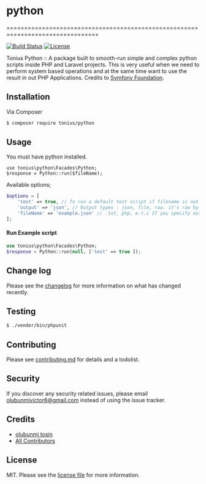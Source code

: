 # python
================================================================================

[![Build Status](https://travis-ci.org/olubunmi708/views.svg?branch=master)](https://travis-ci.org/olubunmi708/views)
[![License](https://poser.pugx.org/kesty/view/license)](https://packagist.org/packages/kesty/view)

Tonius Python :: A package built to smooth-run simple and complex python scripts inside PHP and Laravel projects. 
This is very useful when we need to perform system based operations and at the same time want to use the result in out PHP Applications. Credits to [Symfony Foundation](https://symfony.com/).

## Installation


Via Composer

``` bash
$ composer require tonius/python
```

## Usage

You must have python installed.


```
use tonius\python\Facades\Python;
$response = Python::run($fileName);
```
Available options;
````php
$options = [
    'test' => true, // To run a default test script if filename is not passes
    'output' => 'json', // Output types : json, file, raw. it's raw by default
    'fileName' => 'example.json' // .txt, php, e.t.c If you specify output to be file, you must pass the name of file to dump the output
];
````

#### Run Example script
```php
use tonius\python\Facades\Python;
$response = Python::run(null, ['test' => true ]);
```
## Change log

Please see the [changelog](changelog.md) for more information on what has changed recently.

## Testing

``` bash
$ ./vendor/bin/phpunit
```

## Contributing

Please see [contributing.md](contributing.md) for details and a todolist.

## Security

If you discover any security related issues, please email olubunmivictor6@gmail.com instead of using the issue tracker.

## Credits

- [olubunmi tosin][link-author]
- [All Contributors][link-contributors]

## License

MIT. Please see the [license file](license.md) for more information.

[ico-version]: https://img.shields.io/packagist/v/tonius/python.svg?style=flat-square
[ico-downloads]: https://img.shields.io/packagist/dt/tonius/python.svg?style=flat-square
[ico-travis]: https://img.shields.io/travis/tonius/python/master.svg?style=flat-square
[ico-styleci]: https://styleci.io/repos/12345678/shield

[link-packagist]: https://packagist.org/packages/tonius/python
[link-downloads]: https://packagist.org/packages/tonius/python
[link-travis]: https://travis-ci.org/tonius/python
[link-styleci]: https://github.styleci.io/repos/266439652
[link-author]: https://github.com/olubunmitosin
[link-contributors]: ../../contributors
